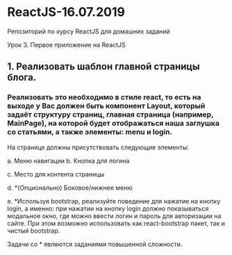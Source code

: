 # ReactJS-16.07.2019
Репозиторий по курсу ReactJS для домашних заданий

Урок 3. Первое приложение на ReactJS

## 1. Реализовать шаблон главной страницы блога. 
### Реализовать это необходимо в стиле react, то есть на выходе у Вас должен быть компонент Layout, который задаёт структуру страниц, главная страница (например, MainPage), на которой будет отображаться наша заглушка со статьями, а также элементы: menu и login.

На странице должны присутствовать следующие элементы:

a. Меню навигации
b. Кнопка для логина

c. Место для контента страницы

d. *(Опционально) Боковое/нижнее меню

e. *Используя bootstrap, реализуйте поведение для нажатие на кнопку login, а именно: при нажатии на кнопку login должно показываться модальное окно, где можно ввести логин и пароль для авторизации на сайте. При этом возможно использовать как react-bootstrap пакет, так и чистый bootstrap.

Задачи со * являются заданиями повышенной сложности.





